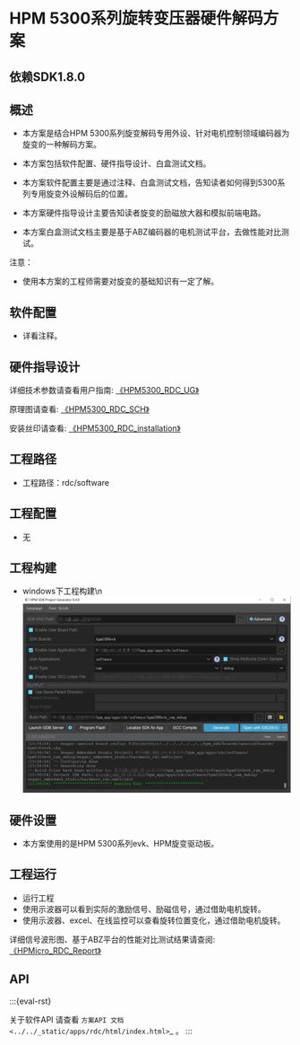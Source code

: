 # HPM 5300系列旋转变压器硬件解码方案

## 依赖SDK1.8.0

## 概述

- 本方案是结合HPM 5300系列旋变解码专用外设、针对电机控制领域编码器为旋变的一种解码方案。

- 本方案包括软件配置、硬件指导设计、白盒测试文档。

- 本方案软件配置主要是通过注释、白盒测试文档，告知读者如何得到5300系列专用旋变外设解码后的位置。

- 本方案硬件指导设计主要告知读者旋变的励磁放大器和模拟前端电路。

- 本方案白盒测试文档主要是基于ABZ编码器的电机测试平台，去做性能对比测试。

注意：
- 使用本方案的工程师需要对旋变的基础知识有一定了解。

## 软件配置

 - 详看注释。

## 硬件指导设计

详细技术参数请查看用户指南: [《HPM5300_RDC_UG》](doc/HPM5300_RDC_UG.pdf)

原理图请查看: [《HPM5300_RDC_SCH》](doc/HPM5300_RDC_SCH.pdf)

安装丝印请查看: [《HPM5300_RDC_installation》](doc/HPM5300_RDC_installation.pdf)

## 工程路径

- 工程路径：rdc/software


## 工程配置
- 无

## 工程构建

- windows下工程构建\n
![WIN构建](doc/api/assets/RDC_build.png)

## 硬件设置

- 本方案使用的是HPM 5300系列evk、HPM旋变驱动板。


## 工程运行

- 运行工程
- 使用示波器可以看到实际的激励信号、励磁信号，通过借助电机旋转。
- 使用示波器、excel、在线监控可以查看旋转位置变化，通过借助电机旋转。

详细信号波形图、基于ABZ平台的性能对比测试结果请查阅:[《HPMicro_RDC_Report》](doc/HPMicro_RDC_Report.pdf)


## API

:::{eval-rst}

关于软件API 请查看 `方案API 文档 <../../_static/apps/rdc/html/index.html>`_ 。
:::